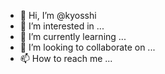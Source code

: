 - 👋 Hi, I’m @kyosshi
- 👀 I’m interested in ...
- 🌱 I’m currently learning ...
- 💞️ I’m looking to collaborate on ...
- 📫 How to reach me ...

<!---
kyosshi/kyosshi is a ✨ special ✨ repository because its `README.md` (this file) appears on your GitHub profile.
You can click the Preview link to take a look at your changes.
--->
